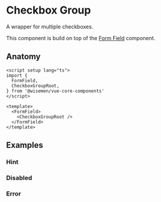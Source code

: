 # Checkbox Group

A wrapper for multiple checkboxes.

This component is build on top of the [Form Field](/packages/components-next/components/form-field/form-field.html) component.

<ComponentPreview name="checkbox-group/examples/main" />

## Anatomy

```vue
<script setup lang="ts">
import {
  FormField,
  CheckboxGroupRoot,
} from '@wisemen/vue-core-components'
</script>

<template>
  <FormField>
    <CheckboxGroupRoot />
  </FormField>
</template>
```

<!-- @include: ./checkbox-group-meta.md -->

## Examples

### Hint

<ComponentPreview name="checkbox-group/examples/hint" />

### Disabled

<ComponentPreview name="checkbox-group/examples/disabled" />

### Error

<ComponentPreview name="checkbox-group/examples/error" />
